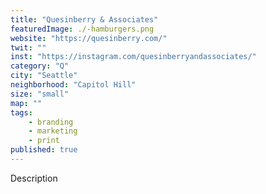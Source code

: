 ```yaml
---
title: "Quesinberry & Associates"
featuredImage: ./-hamburgers.png
website: "https://quesinberry.com/"
twit: ""
inst: "https://instagram.com/quesinberryandassociates/"
category: "Q"
city: "Seattle"
neighborhood: "Capitol Hill"
size: "small"
map: ""
tags:
    - branding
    - marketing
    - print
published: true
---
```


Description
